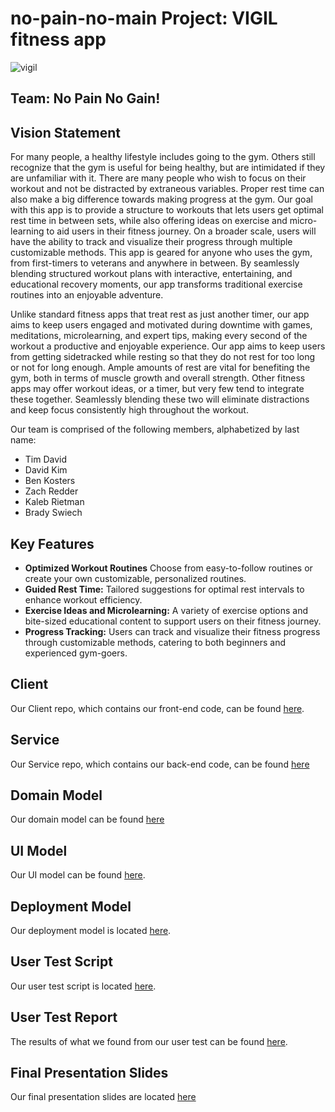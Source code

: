 # no-pain-no-main Project: VIGIL fitness app
![vigil](https://github.com/calvin-cs262-fall2024-no-pain-no-main/no-pain-no-main-project/blob/main/images/vigilnewlogo.png)

## Team: No Pain No Gain!

## Vision Statement

For many people, a healthy lifestyle includes going to the gym. Others still recognize that the gym is useful for being healthy, but are intimidated if they are unfamiliar with it. There are many people who wish to focus on their workout and not be distracted by extraneous variables. Proper rest time can also make a big difference towards making progress at the gym. Our goal with this app is to provide a structure to workouts that lets users get optimal rest time in between sets, while also offering ideas on exercise and micro-learning to aid users in their fitness journey. On a broader scale, users will have the ability to track and visualize their progress through multiple customizable methods. This app is geared for anyone who uses the gym, from first-timers to veterans and anywhere in between. By seamlessly blending structured workout plans with interactive, entertaining, and educational recovery moments, our app transforms traditional exercise routines into an enjoyable adventure.

Unlike standard fitness apps that treat rest as just another timer, our app aims to keep users engaged and motivated during downtime with games, meditations, microlearning, and expert tips, making every second of the workout a productive and enjoyable experience. Our app aims to keep users from getting sidetracked while resting so that they do not rest for too long or not for long enough. Ample amounts of rest are vital for benefiting the gym, both in terms of muscle growth and overall strength. Other fitness apps may offer workout ideas, or a timer, but very few tend to integrate these together. Seamlessly blending these two will eliminate distractions and keep focus consistently high throughout the workout.

Our team is comprised of the following members, alphabetized by last name:

* Tim David
* David Kim
* Ben Kosters
* Zach Redder
* Kaleb Rietman
* Brady Swiech

## Key Features

- **Optimized Workout Routines** Choose from easy-to-follow routines or create your own customizable, personalized routines.
- **Guided Rest Time:** Tailored suggestions for optimal rest intervals to enhance workout efficiency.
- **Exercise Ideas and Microlearning:** A variety of exercise options and bite-sized educational content to support users on their fitness journey.
- **Progress Tracking:** Users can track and visualize their fitness progress through customizable methods, catering to both beginners and experienced gym-goers.


## Client
Our Client repo, which contains our front-end code, can be found [here](https://github.com/calvin-cs262-fall2024-no-pain-no-main/Client/blob/main).

## Service
Our Service repo, which contains our back-end code, can be found [here](https://github.com/calvin-cs262-fall2024-no-pain-no-main/Service)

## Domain Model
Our domain model can be found [here](https://github.com/calvin-cs262-fall2024-no-pain-no-main/no-pain-no-main-project/blob/main/images/DomainModel.png)

## UI Model
Our UI model can be found [here](https://github.com/calvin-cs262-fall2024-no-pain-no-main/no-pain-no-main-project/blob/main/images/UI%20Model.png).

## Deployment Model
Our deployment model is located [here](https://github.com/calvin-cs262-fall2024-no-pain-no-main/no-pain-no-main-project/blob/main/images/DeploymentDiagram.png).

## User Test Script
Our user test script is located [here](https://github.com/calvin-cs262-fall2024-no-pain-no-main/no-pain-no-main-project/blob/main/documents/UserTestReport.md).

## User Test Report
The results of what we found from our user test can be found [here](https://github.com/calvin-cs262-fall2024-no-pain-no-main/no-pain-no-main-project/blob/main/documents/UserTestScript.docx).

## Final Presentation Slides
Our final presentation slides are located [here](https://github.com/calvin-cs262-fall2024-no-pain-no-main/no-pain-no-main-project/blob/main/Final%20Presentation.pdf)
